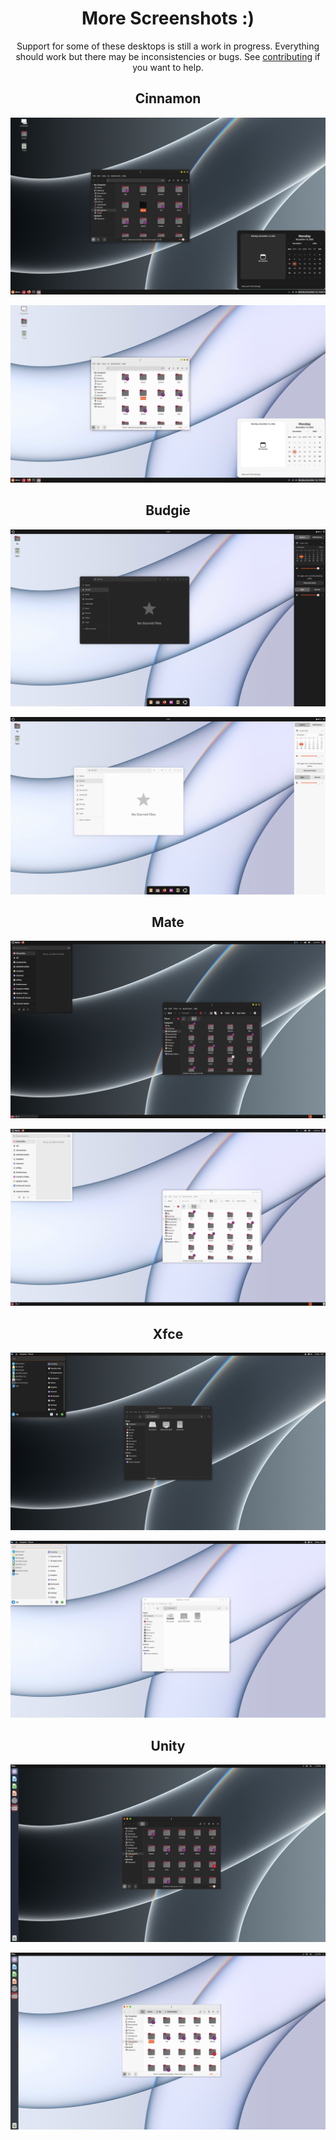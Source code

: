 <div align="center">

# More Screenshots :)

Support for some of these desktops is still a work in progress. Everything should work but there may be inconsistencies or bugs. 
See [contributing](https://github.com/dgsasha/qualia-gtk-theme/wiki/Contributing) if you want to help.

## Cinnamon

![Screenshot of the dark Cinnamon theme](images/cinnamon-dark.png)

![Screenshot of the light Cinnamon theme](images/cinnamon-light.png)

## Budgie

![Screenshot of the dark Budgie theme](images/budgie-dark.png)

![Screenshot of the light Budgie theme](images/budgie-light.png)

## Mate

![Screenshot of the dark Mate theme](images/mate-dark.png)

![Screenshot of the light Mate theme](images/mate-light.png)

## Xfce

![Screenshot of the dark Xfce theme](images/xfce-dark.png)

![Screenshot of the light Xfce theme](images/xfce-light.png)

## Unity

![Screenshot of the dark Unity theme](images/unity-dark.png)

![Screenshot of the light Unity theme](images/unity-light.png)

